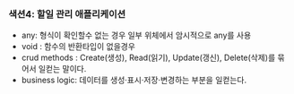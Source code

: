 ### 색션4: 할일 관리 애플리케이션 
- any: 형식이 확인할수 없는 경우 일부 위체에서 암시적으로 any를 사용
- void : 함수의 반환타입이 없을경우 
- crud methods :  Create(생성), Read(읽기), Update(갱신), Delete(삭제)를 묶어서 일컫는 말이다.
- business logic: 데이터를 생성·표시·저장·변경하는 부분을 일컫는다.